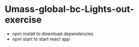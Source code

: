 # Umass-global-bc-Lights-out-exercise
- npm install to download dependencies
- npm start to start react app
  
